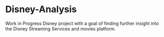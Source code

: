 # Disney-Analysis
Work in Progress Disney project with a goal of finding further insight into the Disney Streaming Services and movies platform.
